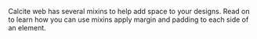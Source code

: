 Calcite web has several mixins to help add space to your designs. Read on to learn how you can use mixins apply margin and padding to each side of an element.
